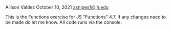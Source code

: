 Allison Valdez 
October 10, 2021 
asnipes1@jh.edu

This is the Functions exercise for JS "Functions" 4.7. If any changes need to be made do let me know. All code runs via the console.